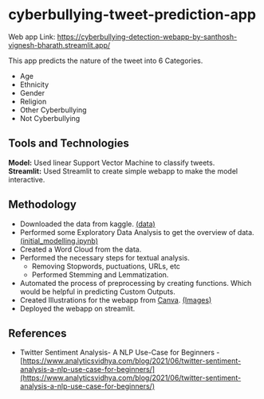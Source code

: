 # cyberbullying-tweet-prediction-app
Web app Link: https://cyberbullying-detection-webapp-by-santhosh-vignesh-bharath.streamlit.app/

This app predicts the nature of the tweet into 6 Categories.

* Age
* Ethnicity
* Gender
* Religion
* Other Cyberbullying
* Not Cyberbullying

## Tools and Technologies  
**Model:** Used linear Support Vector Machine to classify tweets.  
**Streamlit:** Used Streamlit to create simple webapp to make the model interactive.  

## Methodology
* Downloaded the data from kaggle. [(data)](https://www.kaggle.com/datasets/andrewmvd/cyberbullying-classification)
* Performed some Exploratory Data Analysis to get the overview of data. [(initial_modelling.ipynb)](https://github.com/Vignesuh/cyberbullying-detection-webapp/blob/main/initial_modelling.ipynb)
*  Created a Word Cloud from the data.
*  Performed the necessary steps for textual analysis.
    * Removing Stopwords, puctuations, URLs, etc
    * Performed Stemming and Lemmatization.
* Automated the process of preprocessing by creating functions. Which would be helpful in predicting Custom Outputs.
* Created Illustrations for the webapp from [Canva](https://www.canva.com/). [(Images)](https://github.com/Vignesuh/cyberbullying-detection-webapp/tree/main/images)
* Deployed the webapp on streamlit.

## References
* Twitter Sentiment Analysis- A NLP Use-Case for Beginners - [https://www.analyticsvidhya.com/blog/2021/06/twitter-sentiment-analysis-a-nlp-use-case-for-beginners/](https://www.analyticsvidhya.com/blog/2021/06/twitter-sentiment-analysis-a-nlp-use-case-for-beginners/)

